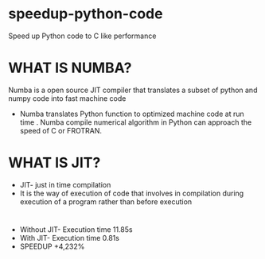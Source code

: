 # speedup-python-code
Speed up Python code to C like performance

# WHAT IS NUMBA?
 Numba is a open source JIT compiler that translates
 a subset of python and numpy code into fast machine code
* Numba translates Python function to optimized machine code 
at run time  . Numba compile numerical algorithm in Python can approach the speed of
C or FROTRAN.
# WHAT IS JIT?
* JIT- just in time compilation
* It is the way of execution of code that involves in 
compilation during execution of a program rather than 
before execution
# 
* Without JIT-
  Execution time 11.85s
* With JIT-
   Execution time 0.81s
* SPEEDUP +4,232%
